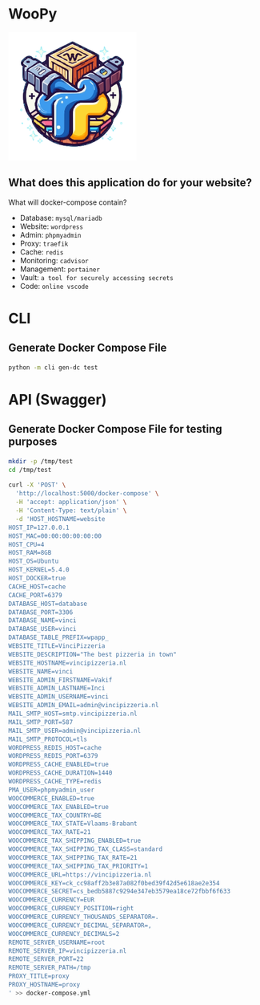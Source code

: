 # WooPy

![woopy](https://raw.githubusercontent.com/atiilla/woopy/main/logo.svg)

## What does this application do for your website?
What will docker-compose contain?
- Database: `mysql/mariadb`
- Website: `wordpress`
- Admin: `phpmyadmin`
- Proxy: `traefik`
- Cache: `redis`
- Monitoring: `cadvisor`
- Management: `portainer`
- Vault: `a tool for securely accessing secrets`
- Code: `online vscode`


# CLI

## Generate Docker Compose File

```bash
python -m cli gen-dc test
```

# API (Swagger)

## Generate Docker Compose File for testing purposes 

```bash
mkdir -p /tmp/test
cd /tmp/test
```

```bash
curl -X 'POST' \
  'http://localhost:5000/docker-compose' \
  -H 'accept: application/json' \
  -H 'Content-Type: text/plain' \
  -d 'HOST_HOSTNAME=website
HOST_IP=127.0.0.1
HOST_MAC=00:00:00:00:00:00
HOST_CPU=4
HOST_RAM=8GB
HOST_OS=Ubuntu
HOST_KERNEL=5.4.0
HOST_DOCKER=true
CACHE_HOST=cache
CACHE_PORT=6379
DATABASE_HOST=database
DATABASE_PORT=3306
DATABASE_NAME=vinci
DATABASE_USER=vinci
DATABASE_TABLE_PREFIX=wpapp_
WEBSITE_TITLE=VinciPizzeria
WEBSITE_DESCRIPTION="The best pizzeria in town"
WEBSITE_HOSTNAME=vincipizzeria.nl
WEBSITE_NAME=vinci
WEBSITE_ADMIN_FIRSTNAME=Vakif
WEBSITE_ADMIN_LASTNAME=Inci
WEBSITE_ADMIN_USERNAME=vinci
WEBSITE_ADMIN_EMAIL=admin@vincipizzeria.nl
MAIL_SMTP_HOST=smtp.vincipizzeria.nl
MAIL_SMTP_PORT=587
MAIL_SMTP_USER=admin@vincipizzeria.nl
MAIL_SMTP_PROTOCOL=tls
WORDPRESS_REDIS_HOST=cache
WORDPRESS_REDIS_PORT=6379
WORDPRESS_CACHE_ENABLED=true
WORDPRESS_CACHE_DURATION=1440
WORDPRESS_CACHE_TYPE=redis
PMA_USER=phpmyadmin_user
WOOCOMMERCE_ENABLED=true
WOOCOMMERCE_TAX_ENABLED=true
WOOCOMMERCE_TAX_COUNTRY=BE
WOOCOMMERCE_TAX_STATE=Vlaams-Brabant
WOOCOMMERCE_TAX_RATE=21
WOOCOMMERCE_TAX_SHIPPING_ENABLED=true
WOOCOMMERCE_TAX_SHIPPING_TAX_CLASS=standard
WOOCOMMERCE_TAX_SHIPPING_TAX_RATE=21
WOOCOMMERCE_TAX_SHIPPING_TAX_PRIORITY=1
WOOCOMMERCE_URL=https://vincipizzeria.nl
WOOCOMMERCE_KEY=ck_cc98aff2b3e87a082f0bed39f42d5e618ae2e354
WOOCOMMERCE_SECRET=cs_bedb5887c9294e347eb3579ea18ce72fbbf6f633
WOOCOMMERCE_CURRENCY=EUR
WOOCOMMERCE_CURRENCY_POSITION=right
WOOCOMMERCE_CURRENCY_THOUSANDS_SEPARATOR=.
WOOCOMMERCE_CURRENCY_DECIMAL_SEPARATOR=,
WOOCOMMERCE_CURRENCY_DECIMALS=2
REMOTE_SERVER_USERNAME=root
REMOTE_SERVER_IP=vincipizzeria.nl
REMOTE_SERVER_PORT=22
REMOTE_SERVER_PATH=/tmp
PROXY_TITLE=proxy
PROXY_HOSTNAME=proxy
' >> docker-compose.yml
```
